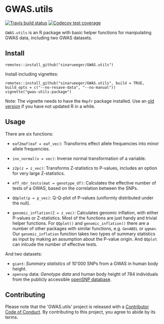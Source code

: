 
# GWAS.utils

<!-- badges: start -->
[![Travis build status](https://travis-ci.org/sinarueeger/GWAS.utils.svg?branch=master)](https://travis-ci.org/sinarueeger/GWAS.utils)
[![Codecov test coverage](https://codecov.io/gh/sinarueeger/GWAS.utils/branch/master/graph/badge.svg)](https://codecov.io/gh/sinarueeger/GWAS.utils?branch=master)
<!-- badges: end -->
  
`GWAS.utils` is an R package with basic helper functions for manipulating GWAS data, including two GWAS datasets. 

## Install

```
remotes::install_github("sinarueeger/GWAS.utils")
```



Install including vignettes: 

```
remotes::install_github("sinarueeger/GWAS.utils", build = TRUE, build_opts = c("--no-resave-data", "--no-manual"))
vignette("gwas-utils-package")
```

Note: The vignette needs to have the `Rmpfr` package installed. Use an [old version](https://stackoverflow.com/a/48784649/11256920) if you have not updated R in a while.


## Usage

There are six functions: 

- `eaf2maf(eaf = eaf_vec)`: Transforms effect allele frequencies into minor allele frequencies. 

- `inv_normal(x = vec)`: Inverse normal transformation of a variable.

- `z2p(z = z_vec)`: Transforms Z-statistics to P-values, includes an option for very large Z-statistics. 

- `eff_nbr_tests(mat = genotype_df)`: Calculates the effective number of tests of a GWAS, based on the correlation between the SNPs. 

- `QQplot(p = p_vec)`: Q-Q-plot of P-values (uniformly distributed under the null). 

- `genomic_inflation(Z = z_vec)`: Calculates genomic inflation, with either P-values or Z-statistics. 
Most of the functions are just handy and trivial helper functions. For `QQplot()` and `genomic_inflation()` there are a number of other packages with similar functions, e.g. `GenABEL` or `qqman`. Our `genomic_inflation` function takes two types of summary statistics as input by making an assumption about the P-value origin. And `QQplot` can inlcude the number of effective tests. 


And two datasets:

- `giant`: _Summary statistics_ of 10'000 SNPs from a GWAS in human body height.
- `opensnp` data: _Genotype data_ and human body height of 784 individuals from the publicly accessible [openSNP database](http://opensnp.org/snps). 


## Contributing

Please note that the 'GWAS.utils' project is released with a [Contributor Code of Conduct](CODE_OF_CONDUCT.md). By contributing to this project, you agree to abide by its terms.
